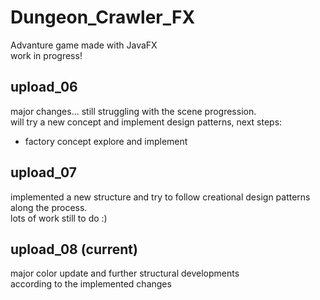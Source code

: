 # Dungeon_Crawler_FX
Advanture game made with JavaFX  
work in progress!  
  
## upload_06  
major changes... still struggling with the scene progression.  
will try a new concept and implement design patterns, next steps:  
- factory concept explore and implement  
  
## upload_07  
implemented a new structure and try to follow creational design patterns along the process.   
lots of work still to do :)  
  
## upload_08  (current)
major color update and further structural developments  
according to the implemented changes  
  
